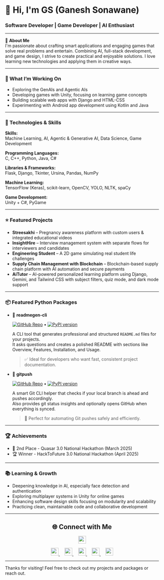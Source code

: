 # 👋 Hi, I'm GS (Ganesh Sonawane)

### Software Developer | Game Developer | AI Enthusiast 

---

🚀 **About Me**  
I'm passionate about crafting smart applications and engaging games that solve real problems and entertain. Combining AI, full-stack development, and game design, I strive to create practical and enjoyable solutions. I love learning new technologies and applying them in creative ways.

---

### 🎯 What I’m Working On

- Exploring the GenAIs and Agentic AIs  
- Developing games with Unity, focusing on learning game concepts  
- Building scalable web apps with Django and HTML-CSS 
- Experimenting with Android app development using Kotlin and Java  

---

### 🔧 Technologies & Skills

**Skills:**  
Machine Learning, AI, Agentic & Generative AI, Data Science, Game Development

**Programming Languages:**  
C, C++, Python, Java, C#

**Libraries & Frameworks:**  
Flask, Django, Tkinter, Ursina, Pandas, NumPy 

**Machine Learning:**  
TensorFlow (Keras), scikit-learn, OpenCV, YOLO, NLTK, spaCy

**Game Development:**  
Unity + C#, PyGame


---

### ⭐ Featured Projects

- **Streesakhi** – Pregnancy awareness platform with custom users & integrated educational videos  
- **InsightHire** – Interview management system with separate flows for interviewers and candidates  
- **Engineering Student** – A 2D game simulating real student life challenges  
- **Supply Chain Management with Blockchain** – Blockchain-based supply chain platform with AI automation and secure payments  
- **AiTutor** – AI-powered personalized learning platform using Django, Gemini, and Tailwind CSS with subject filters, quiz mode, and dark mode support  

---
### 📦 Featured Python Packages

- 🔹 **readmegen-cli**
  
  [![GitHub Repo](https://img.shields.io/badge/GitHub-readmegen-blue?logo=github)](https://github.com/inevitablegs/readmegen-cli) • [![PyPI version](https://img.shields.io/pypi/v/readmegen-cli.svg)](https://pypi.org/project/readmegen-cli/)
  
  A CLI tool that generates professional and structured `README.md` files for your projects.  
  It asks questions and creates a polished README with sections like Overview, Features, Installation, and Usage.  
  > ✅ Ideal for developers who want fast, consistent project documentation.

- 🔹 **gitpush**
  
  [![GitHub Repo](https://img.shields.io/badge/GitHub-gitpush-blue?logo=github)](https://github.com/inevitablegs/gitpush) • [![PyPI version](https://img.shields.io/pypi/v/gitpush-tool.svg)](https://pypi.org/project/gitpush-tool)
  
  A smart Git CLI helper that checks if your local branch is ahead and pushes accordingly.  
  Also provides git status insights and optionally opens GitHub when everything is synced.  
  > 🚀 Perfect for automating Git pushes safely and efficiently.

---

### 🏆 Achievements

- 🥈 2nd Place - Quasar 3.0 National Hackathon (March 2025) 
- 🏆 Winner - HackToFuture 3.0 National Hackathon (April 2025)
  
---

### 📚 Learning & Growth

- Deepening knowledge in AI, especially face detection and authentication  
- Exploring multiplayer systems in Unity for online games  
- Enhancing software design skills focusing on modularity and scalability  
- Practicing clean, maintainable code and collaborative development

---  

<h2 align="center">🌐 Connect with Me</h2>

<p align="center">
  <a href="mailto:sonawaneganu3101@gmail.com">
    <img src="https://img.shields.io/badge/Email-Send-blue?logo=gmail" height="25" />
  </a>
</p>

<p align="center">
  <a href="https://www.linkedin.com/in/inevitable-gs">
    <img src="https://img.shields.io/badge/LinkedIn-Connect-blue?logo=linkedin" height="25" />
  </a>&nbsp;&nbsp;&nbsp;
  
  <a href="https://www.instagram.com/the_inevitable_gs">
    <img src="https://img.shields.io/badge/Instagram-Follow-E4405F?logo=instagram&logoColor=white" height="25" />
  </a>&nbsp;&nbsp;&nbsp;
  
  <a href="https://x.com/inevitable_gs">
    <img src="https://img.shields.io/badge/X-Follow-1DA1F2?logo=twitter&logoColor=white" height="25" />
  </a>&nbsp;&nbsp;&nbsp;
  
  <a href="https://leetcode.com/inevitable_gs">
    <img src="https://img.shields.io/badge/LeetCode-Visit-orange?logo=leetcode" height="25" />
  </a>&nbsp;&nbsp;&nbsp;
  
  <a href="https://github.com/inevitablegs">
    <img src="https://img.shields.io/badge/GitHub-Follow-black?logo=github" height="25" />
  </a>
</p>

---


Thanks for visiting! Feel free to check out my projects and packages or reach out. 
